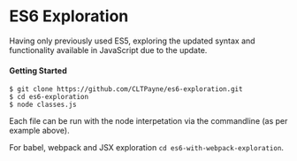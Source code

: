 # ES6 Exploration

Having only previously used ES5, exploring the updated syntax and functionality available in JavaScript due to the update.

#### Getting Started

```
$ git clone https://github.com/CLTPayne/es6-exploration.git
$ cd es6-exploration
$ node classes.js
```

Each file can be run with the node interpetation via the commandline (as per example above).

For babel, webpack and JSX exploration ```cd es6-with-webpack-exploration```. 
